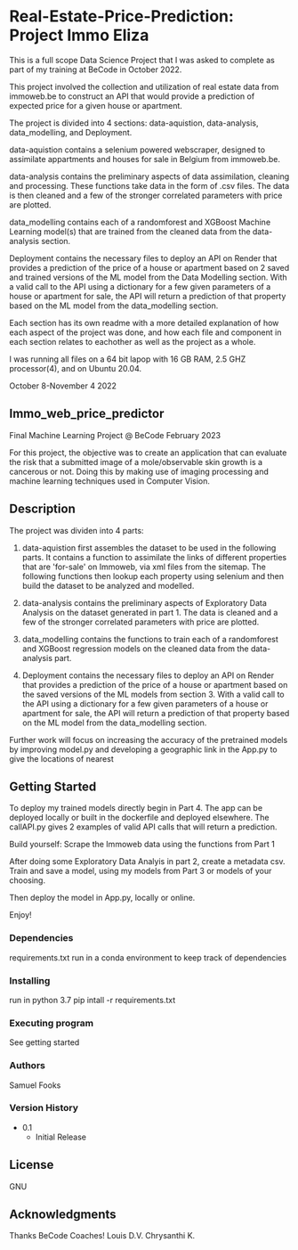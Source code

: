 # Real-Estate-Price-Prediction: Project Immo Eliza

This is a full scope Data Science Project that I was asked to complete as part of my training at BeCode in October 2022.

This project involved the collection and utilization of real estate data from immoweb.be to construct an API that would provide a prediction of expected price for a given house or apartment.

The project is divided into 4 sections: data-aquistion, data-analysis, data_modelling, and Deployment.

data-aquistion contains a selenium powered webscraper, designed to assimilate appartments and houses for sale in Belgium from immoweb.be.

data-analysis contains the preliminary aspects of data assimilation, cleaning and processing.  These functions take data in the form of .csv files.  The data is then cleaned and a few of the stronger correlated parameters with price are plotted.  

data_modelling contains each of a randomforest and XGBoost Machine Learning model(s) that are trained from the cleaned data from the data-analysis section.

Deployment contains the necessary files to deploy an API on Render that provides a prediction of the price of a house or apartment based on 2 saved and trained versions of the ML model from the Data Modelling section.  With a valid call to the API using a dictionary for a few given parameters of a house or apartment for sale, the API will return a prediction of that property based on the ML model from the data_modelling section.

Each section has its own readme with a more detailed explanation of how each aspect of the project was done, and how each file and component in each section relates to eachother as well as the project as a whole.

I was running all files on a 64 bit lapop with 16 GB RAM, 2.5 GHZ processor(4), and on Ubuntu 20.04.

October 8-November 4 2022
## Immo_web_price_predictor
Final Machine Learning Project @ BeCode February 2023

For this project, the objective was to create an application that can evaluate the risk that a submitted image of a mole/observable skin growth
is a cancerous or not. Doing this by making use of imaging processing and machine learning techniques used in Computer Vision.

## Description

The project was dividen into 4 parts: 

1. data-aquistion first assembles the dataset to be used in the following parts.  It contains a function to assimilate the links of different properties that are 'for-sale' on Immoweb, via xml files from the sitemap.  The following functions then lookup each property using selenium and then build the dataset to be analyzed and modelled. 

2. data-analysis contains the preliminary aspects of Exploratory Data Analysis on the dataset generated in part 1. The data is cleaned and a few of the stronger correlated parameters with price are plotted.  

3. data_modelling contains the functions to train each of a randomforest and XGBoost regression models on the cleaned data from the data-analysis part.

4. Deployment contains the necessary files to deploy an API on Render that provides a prediction of the price of a house or apartment based on the saved versions of the ML models from section 3.  With a valid call to the API using a dictionary for a few given parameters of a house or apartment for sale, the API will return a prediction of that property based on the ML model from the data_modelling section.

Further work will focus on increasing the accuracy of the pretrained models by improving model.py and developing a geographic link in the App.py to give the locations of nearest

## Getting Started

To deploy my trained models directly begin in Part 4.  The app can be deployed locally or built in the dockerfile and deployed elsewhere. The callAPI.py gives 2 examples of valid API calls that will return a prediction.

Build yourself:
Scrape the Immoweb data using the functions from Part 1

After doing some Exploratory Data Analyis in part 2,  create a metadata csv.  
Train and save a model, using my models from Part 3 or models of your choosing.

Then deploy the model in App.py, locally or online.

Enjoy!

### Dependencies

requirements.txt
run in a conda environment to keep track of dependencies
### Installing
run in python 3.7
pip intall -r requirements.txt
### Executing program

See getting started
### Authors

Samuel Fooks
### Version History

* 0.1
    * Initial Release
## License

GNU
## Acknowledgments
Thanks BeCode Coaches!
Louis D.V.
Chrysanthi K.

